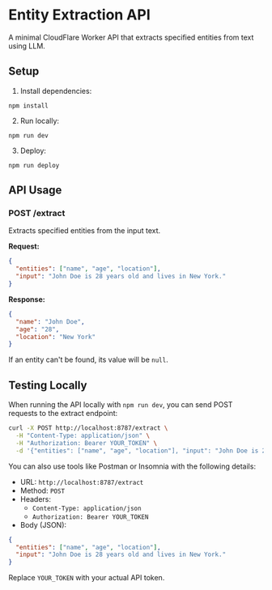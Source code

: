 # Entity Extraction API

A minimal CloudFlare Worker API that extracts specified entities from text using LLM.

## Setup

1. Install dependencies:
```
npm install
```

2. Run locally:
```
npm run dev
```

3. Deploy:
```
npm run deploy
```

## API Usage

### POST /extract

Extracts specified entities from the input text.

**Request:**

```json
{
  "entities": ["name", "age", "location"],
  "input": "John Doe is 28 years old and lives in New York."
}
```

**Response:**

```json
{
  "name": "John Doe",
  "age": "28",
  "location": "New York"
}
```

If an entity can't be found, its value will be `null`.

## Testing Locally

When running the API locally with `npm run dev`, you can send POST requests to the extract endpoint:

```bash
curl -X POST http://localhost:8787/extract \
  -H "Content-Type: application/json" \
  -H "Authorization: Bearer YOUR_TOKEN" \
  -d '{"entities": ["name", "age", "location"], "input": "John Doe is 28 years old and lives in New York."}'
```

You can also use tools like Postman or Insomnia with the following details:

- URL: `http://localhost:8787/extract`
- Method: `POST`
- Headers:
  - `Content-Type: application/json`
  - `Authorization: Bearer YOUR_TOKEN`
- Body (JSON):
```json
{
  "entities": ["name", "age", "location"],
  "input": "John Doe is 28 years old and lives in New York."
}
```

Replace `YOUR_TOKEN` with your actual API token. 